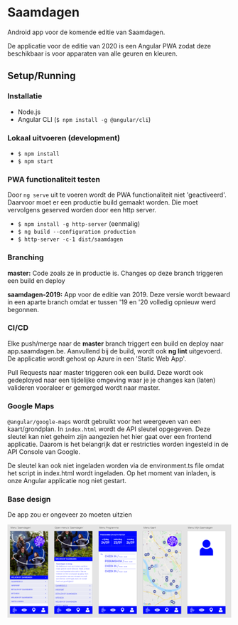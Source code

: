 # Saamdagen

Android app voor de komende editie van Saamdagen.

De applicatie voor de editie van 2020 is een Angular PWA zodat deze beschikbaar is voor apparaten van alle geuren en kleuren.

## Setup/Running

### Installatie

- Node.js
- Angular CLI (`$ npm install -g @angular/cli`)

### Lokaal uitvoeren (development)

- `$ npm install`
- `$ npm start`

### PWA functionaliteit testen

Door `ng serve` uit te voeren wordt de PWA functionaliteit niet 'geactiveerd'. Daarvoor moet er een productie build gemaakt worden. Die moet vervolgens geserved worden door een http server.

- `$ npm install -g http-server` (eenmalig)
- `$ ng build --configuration production`
- `$ http-server -c-1 dist/saamdagen`

### Branching

**master:** Code zoals ze in productie is. Changes op deze branch triggeren een build en deploy

**saamdagen-2019:** App voor de editie van 2019. Deze versie wordt bewaard in een aparte branch omdat er tussen '19 en '20 volledig opnieuw werd begonnen.

### CI/CD

Elke push/merge naar de **master** branch triggert een build en deploy naar app.saamdagen.be. Aanvullend bij de build, wordt ook **ng lint** uitgevoerd. De applicatie wordt gehost op Azure in een 'Static Web App'.

Pull Requests naar master triggeren ook een build. Deze wordt ook gedeployed naar een tijdelijke omgeving waar je je changes kan (laten) valideren vooraleer er gemerged wordt naar master.

### Google Maps

`@angular/google-maps` wordt gebruikt voor het weergeven van een kaart/grondplan. In `index.html` wordt de API sleutel opgegeven. Deze sleutel kan niet geheim zijn aangezien het hier gaat over een frontend applicatie. Daarom is het belangrijk dat er restricties worden ingesteld in de API Console van Google.

De sleutel kan ook niet ingeladen worden via de environment.ts file omdat het script in index.html wordt ingeladen. Op het moment van inladen, is onze Angular applicatie nog niet gestart.

### Base design

De app zou er ongeveer zo moeten uitzien

![Base design](./.github/assets/base-design.png "Design")